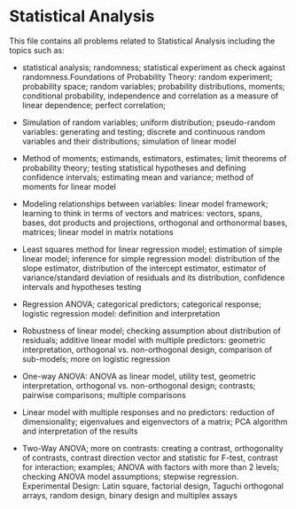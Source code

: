 # Statistical Analysis
This file contains all problems related to Statistical Analysis including the topics such as: 

- statistical analysis; randomness; statistical experiment as check against randomness.Foundations of Probability Theory: random experiment; probability space; random variables; probability distributions, moments; conditional probability, independence and correlation as a measure of linear dependence; perfect correlation;

- Simulation of random variables; uniform distribution; pseudo-random variables: generating and testing; discrete and continuous random variables and their distributions; simulation of linear model

- Method of moments; estimands, estimators, estimates; limit theorems of probability theory; testing statistical hypotheses and defining confidence intervals; estimating mean and variance; method of moments for linear model

- Modeling relationships between variables: linear model framework; learning to think in terms of vectors and matrices: vectors, spans, bases, dot products and projections, orthogonal and orthonormal bases, matrices; linear model in matrix notations

- Least squares method for linear regression model; estimation of simple linear model; inference for simple regression model: distribution of the slope estimator, distribution of the intercept estimator, estimator of variance/standard deviation of residuals and its distribution, confidence intervals and hypotheses testing

- Regression ANOVA; categorical predictors; categorical response; logistic regression model: definition and interpretation

- Robustness of linear model; checking assumption about distribution of residuals; additive linear model with multiple predictors: geometric interpretation, orthogonal vs. non-orthogonal design, comparison of sub-models; more on logistic regression

- One-way ANOVA: ANOVA as linear model, utility test, geometric interpretation, orthogonal vs. non-orthogonal design; contrasts; pairwise comparisons; multiple comparisons

- Linear model with multiple responses and no predictors: reduction of dimensionality; eigenvalues and eigenvectors of a matrix; PCA algorithm and interpretation of the results

- Two-Way ANOVA; more on contrasts: creating a contrast, orthogonality of contrasts, contrast direction vector and statistic for F-test, contrast for interaction; examples; ANOVA with factors with more than 2 levels; checking ANOVA model assumptions; stepwise regression.
Experimental Design: Latin square, factorial design, Taguchi orthogonal arrays, random design, binary design and multiplex assays